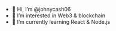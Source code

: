 - 👋 Hi, I’m @johnycash06
- 👀 I’m interested in Web3 & blockchain
- 🌱 I’m currently learning React & Node.js
